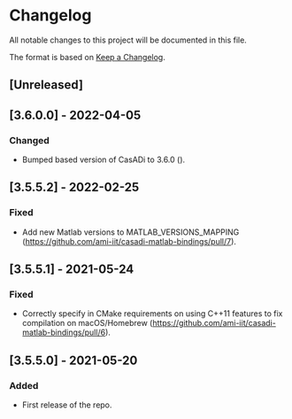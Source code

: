 # Changelog
All notable changes to this project will be documented in this file.

The format is based on [Keep a Changelog](https://keepachangelog.com/en/1.0.0/).

## [Unreleased]

## [3.6.0.0] - 2022-04-05

### Changed

- Bumped based version of CasADi to 3.6.0 ().


## [3.5.5.2] - 2022-02-25

### Fixed

- Add new Matlab versions to MATLAB_VERSIONS_MAPPING (https://github.com/ami-iit/casadi-matlab-bindings/pull/7).

## [3.5.5.1] - 2021-05-24

### Fixed
- Correctly specify in CMake requirements on using C++11 features to fix compilation on macOS/Homebrew (https://github.com/ami-iit/casadi-matlab-bindings/pull/6).

## [3.5.5.0] - 2021-05-20

### Added
- First release of the repo.


